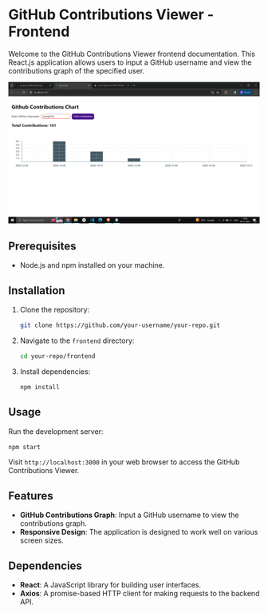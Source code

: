 
# GitHub Contributions Viewer - Frontend

Welcome to the GitHub Contributions Viewer frontend documentation. This React.js application allows users to input a GitHub username and view the contributions graph of the specified user.

![alt text](https://github.com/shivraj0124/Frontend-Github-Contributions/blob/main/Screenshot%20(762).png)

## Prerequisites

- Node.js and npm installed on your machine.

## Installation

1. Clone the repository:

   ```bash
   git clone https://github.com/your-username/your-repo.git
   ```

2. Navigate to the `frontend` directory:

   ```bash
   cd your-repo/frontend
   ```

3. Install dependencies:

   ```bash
   npm install
   ```


## Usage

Run the development server:

```bash
npm start
```

Visit `http://localhost:3000` in your web browser to access the GitHub Contributions Viewer.

## Features

- **GitHub Contributions Graph**: Input a GitHub username to view the contributions graph.
- **Responsive Design**: The application is designed to work well on various screen sizes.


## Dependencies

- **React**: A JavaScript library for building user interfaces.
- **Axios**: A promise-based HTTP client for making requests to the backend API.

